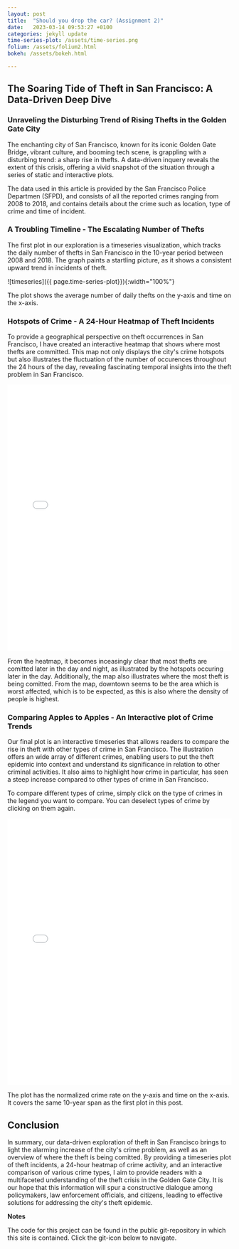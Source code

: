 ```yaml
---
layout: post
title:  "Should you drop the car? (Assignment 2)"
date:   2023-03-14 09:53:27 +0100
categories: jekyll update
time-series-plot: /assets/time-series.png
folium: /assets/folium2.html
bokeh: /assets/bokeh.html

---
```


## The Soaring Tide of Theft in San Francisco: A Data-Driven Deep Dive

### Unraveling the Disturbing Trend of Rising Thefts in the Golden Gate City

The enchanting city of San Francisco, known for its iconic Golden Gate Bridge, vibrant culture, and booming tech scene, is grappling with a disturbing trend: a sharp rise in thefts. A data-driven inquery reveals the extent of this crisis, offering a vivid snapshot of the situation through a series of static and interactive plots.

The data used in this article is provided by the San Francisco Police Departmen (SFPD), and consists of all the reported crimes ranging from 2008 to 2018, and contains details about the crime such as location, type of crime and time of incident.

### A Troubling Timeline - The Escalating Number of Thefts

The first plot in our exploration is a timeseries visualization, which tracks the daily number of thefts in San Francisco in the 10-year period between 2008 and 2018. The graph paints a startling picture, as it shows a consistent upward trend in incidents of theft.

![timeseries]({{ page.time-series-plot}}){:width="100%"}

The plot shows the average number of daily thefts on the y-axis and time on the x-axis.


### Hotspots of Crime - A 24-Hour Heatmap of Theft Incidents

To provide a geographical perspective on theft occurrences in San Francisco, I have created an interactive heatmap that shows where most thefts are committed. This map not only displays the city's crime hotspots but also illustrates the fluctuation of the number of occurences throughout the 24 hours of the day, revealing fascinating temporal insights into the theft problem in San Francisco.

<iframe src="{{page.folium}}" width="100%" height="600px" frameborder="0">
    Sorry, your browser doesn't support iframes.
</iframe>

From the heatmap, it becomes inceasingly clear that most thefts are comitted later in the day and night, as illustrated by the hotspots occuring later in the day. Additionally, the map also illustrates where the most theft is being comitted. From the map, downtown seems to be the area which is worst affected, which is to be expected, as this is also where the density of people is highest.

### Comparing Apples to Apples - An Interactive plot of Crime Trends

Our final plot is an interactive timeseries that allows readers to compare the rise in theft with other types of crime in San Francisco. The illustration offers an wide array of different crimes, enabling users to put the theft epidemic into context and understand its significance in relation to other criminal activities. It also aims to highlight how crime in particular, has seen a steep increase compared to other types of crime in San Francisco.

To compare different types of crime, simply click on the type of crimes in the legend you want to compare. You can deselect types of crime by clicking on them again.

<iframe src="{{page.bokeh}}" width="100%" height="600px" frameborder="0">
    Sorry, your browser doesn't support iframes.
</iframe>

The plot has the normalized crime rate on the y-axis and time on the x-axis. It covers the same 10-year span as the first plot in this post.

## Conclusion

In summary, our data-driven exploration of theft in San Francisco brings to light the alarming increase of the city's crime problem, as well as an overview of where the theft is being comitted. By providing a timeseries plot of theft incidents, a 24-hour heatmap of crime activity, and an interactive comparison of various crime types, I aim to provide readers with a multifaceted understanding of the theft crisis in the Golden Gate City. It is our hope that this information will spur a constructive dialogue among policymakers, law enforcement officials, and citizens, leading to effective solutions for addressing the city's theft epidemic.

**Notes**

The code for this project can be found in the public git-repository in which this site is contained. Click the git-icon below to navigate.
